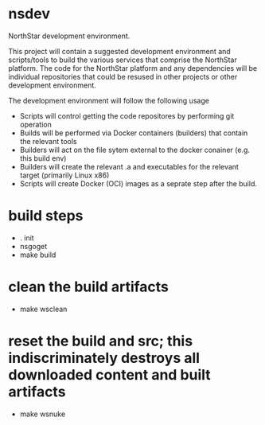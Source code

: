 # nsdev
NorthStar development environment.

This project will contain a suggested development environment and scripts/tools to build the various services that comprise the NorthStar platform.  The code for the NorthStar platform and any dependencies will be individual repositories that could be resused in other projects or other development environment.  

The development environment will follow the following usage
* Scripts will control getting the code repositores by performing git operation
* Builds will be performed via Docker containers (builders) that contain the relevant tools 
* Builders will act on the file sytem external to the docker conainer (e.g. this build env)
* Builders will create the relevant .a and executables for the relevant target (primarily Linux x86)
* Scripts will create Docker (OCI) images as a seprate step after the build. 

# build steps
* . init
* nsgoget
* make build

# clean the build artifacts
* make wsclean

# reset the build and src; this indiscriminately destroys all downloaded content and built artifacts
* make wsnuke
